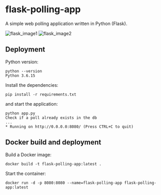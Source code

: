 # flask-polling-app
A simple web polling application written in Python (Flask).

![flask_image1](https://user-images.githubusercontent.com/25560159/201449980-f18fcbe8-320d-41ed-97a4-6cf8431033dd.png)
![flask_image2](https://user-images.githubusercontent.com/25560159/201450001-5e2c2eeb-06af-4dfa-8cc3-5d9c27d2a118.png)

## Deployment
Python version:
```
python --version
Python 3.6.15
```

Install the dependencies:

```
pip install -r requirements.txt
```

and start the application:

```
python app.py
Check if a poll already exists in the db
...
* Running on http://0.0.0.0:8080/ (Press CTRL+C to quit)
```

## Docker build and deployment

Build a Docker image:

```
docker build -t flask-polling-app:latest .
``` 

Start the container:

```
docker run -d -p 8080:8080 --name=flask-polling-app flask-polling-app:latest
```
